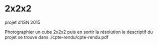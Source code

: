 # 2x2x2
projet d'ISN 2015

Photographier un cube 2x2x2 puis en sortir la résolution
le descriptif du projet se trouve dans ./cpte-rendu/cpte-rendu.pdf
